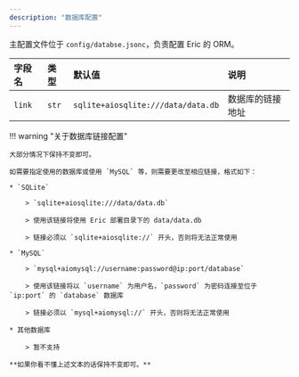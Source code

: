 ```yaml
---
description: "数据库配置"
---
```


主配置文件位于 `config/databse.jsonc`，负责配置 Eric 的 ORM。

| 字段名    | 类型    | 默认值                                | 说明       |
|:-------|:------|:-----------------------------------|:---------|
| `link` | `str` | `sqlite+aiosqlite:///data/data.db` | 数据库的链接地址 |

!!! warning "关于数据库链接配置"

    大部分情况下保持不变即可。

    如需要指定使用的数据库或使用 `MySQL` 等，则需要更改至相应链接，格式如下：

    * `SQLite`

        > `sqlite+aiosqlite:///data/data.db`

        > 使用该链接将使用 Eric 部署目录下的 data/data.db

        > 链接必须以 `sqlite+aiosqlite://` 开头，否则将无法正常使用

    * `MySQL`

        > `mysql+aiomysql://username:password@ip:port/database`

        > 使用该链接将以 `username` 为用户名，`password` 为密码连接至位于 `ip:port` 的 `database` 数据库

        > 链接必须以 `mysql+aiomysql://` 开头，否则将无法正常使用

    * 其他数据库

        > 暂不支持

    **如果你看不懂上述文本的话保持不变即可。**
